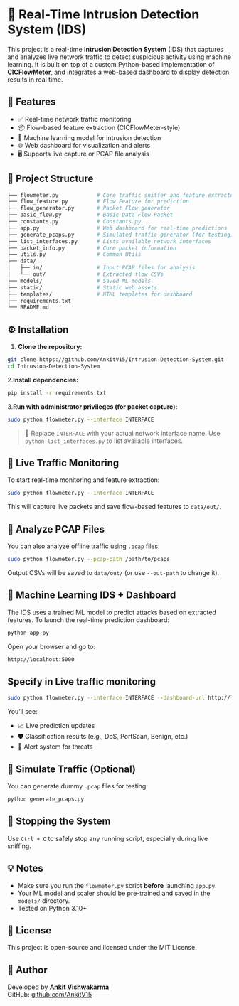 
# 🔐 Real-Time Intrusion Detection System (IDS)

This project is a real-time **Intrusion Detection System** (IDS) that captures and analyzes live network traffic to detect suspicious activity using machine learning. It is built on top of a custom Python-based implementation of **CICFlowMeter**, and integrates a web-based dashboard to display detection results in real time.

## 🚀 Features

- ✅ Real-time network traffic monitoring
- 📦 Flow-based feature extraction (CICFlowMeter-style)
- 🤖 Machine learning model for intrusion detection
- 🌐 Web dashboard for visualization and alerts
- 🖥️ Supports live capture or PCAP file analysis

## 📁 Project Structure

```bash
├── flowmeter.py            # Core traffic sniffer and feature extractor
├── flow_feature.py         # Flow Feature for prediction
├── flow_generator.py       # Packet Flow generator
├── basic_flow.py           # Basic Data Flow Packet
├── constants.py            # Constants.py
├── app.py                  # Web dashboard for real-time predictions
├── generate_pcaps.py       # Simulated traffic generator (for testing)
├── list_interfaces.py      # Lists available network interfaces
├── packet_info.py          # Core packet information
├── utils.py                # Common Utils
├── data/
│   ├── in/                 # Input PCAP files for analysis
│   └── out/                # Extracted flow CSVs
├── models/                 # Saved ML models
├── static/                 # Static web assets
├── templates/              # HTML templates for dashboard
├── requirements.txt
└── README.md
```

## ⚙️ Installation

1. **Clone the repository:**

```bash
git clone https://github.com/AnkitV15/Intrusion-Detection-System.git
cd Intrusion-Detection-System
```

2.**Install dependencies:**

```bash
pip install -r requirements.txt
```

3.**Run with administrator privileges (for packet capture):**

```bash
sudo python flowmeter.py --interface INTERFACE
```

> 🔧 Replace `INTERFACE` with your actual network interface name. Use `python list_interfaces.py` to list available interfaces.

## 📡 Live Traffic Monitoring

To start real-time monitoring and feature extraction:

```bash
sudo python flowmeter.py --interface INTERFACE
```

This will capture live packets and save flow-based features to `data/out/`.

## 📂 Analyze PCAP Files

You can also analyze offline traffic using `.pcap` files:

```bash
sudo python flowmeter.py --pcap-path /path/to/pcaps
```

Output CSVs will be saved to `data/out/` (or use `--out-path` to change it).

## 🧠 Machine Learning IDS + Dashboard

The IDS uses a trained ML model to predict attacks based on extracted features. To launch the real-time prediction dashboard:

```bash
python app.py
```

Open your browser and go to:

```bash
http://localhost:5000
```

## Specify in Live traffic monitoring

```bash
sudo python flowmeter.py --interface INTERFACE --dashboard-url http://localhost:5000/predict
```

You’ll see:

- 📈 Live prediction updates
- 🛡️ Classification results (e.g., DoS, PortScan, Benign, etc.)
- 🔔 Alert system for threats

## 🧪 Simulate Traffic (Optional)

You can generate dummy `.pcap` files for testing:

```bash
python generate_pcaps.py
```

## 🛑 Stopping the System

Use `Ctrl + C` to safely stop any running script, especially during live sniffing.

## 💡 Notes

- Make sure you run the `flowmeter.py` script **before** launching `app.py`.
- Your ML model and scaler should be pre-trained and saved in the `models/` directory.
- Tested on Python 3.10+

## 📜 License

This project is open-source and licensed under the MIT License.

## 👤 Author

Developed by **[Ankit Vishwakarma](https://github.com/AnkitV15)**  
GitHub: [github.com/AnkitV15](https://github.com/AnkitV15)
